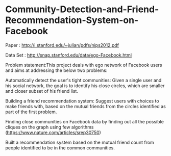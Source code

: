 # Community-Detection-and-Friend-Recommendation-System-on-Facebook

Paper : http://i.stanford.edu/~julian/pdfs/nips2012.pdf

Data Set : http://snap.stanford.edu/data/ego-Facebook.html


Problem statement:This project deals with ego network of Facebook users and aims at addressing the below two problems: 

Automatically detect the user's tight communities: Given a single user and his social network, the goal is to identify his close circles, which are smaller and closer subset of his friend list. 

Building a friend recommendation system: Suggest users with choices to make friends with, based on the mutual friends from the circles identified as part of the first problem. 

Finding close communities on Facebook data by finding out all the possible cliques on the graph using few algorithms (https://www.nature.com/articles/srep30750)

Built a recommendation system based on the mutual friend count from people identified to be in the common communities.
